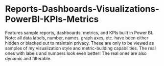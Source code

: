 # Reports-Dashboards-Visualizations-PowerBI-KPIs-Metrics
Features sample reports, dashboards, metrics, and KPIs built in Power BI. Note: all data labels, number, names, graph axes, etc. have been either hidden or blacked out to maintain privacy. These are only to be viewed as samples of my visualization style and metric-building capabilities. The real ones with labels and numbers look even better! The real ones are also dynamic and filterable.
